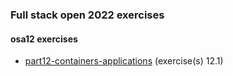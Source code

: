 ### Full stack open 2022 exercises

#### osa12 exercises

* [part12-containers-applications](https://github.com/emakipa/part12-containers-applications.git) (exercise(s) 12.1)